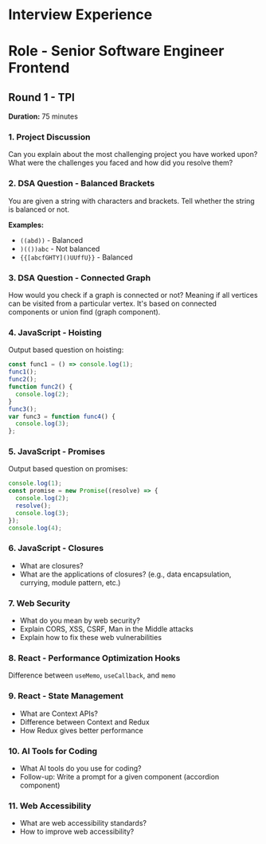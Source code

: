 # Interview Experience

# Role - Senior Software Engineer Frontend

## Round 1 - TPI 

**Duration:** 75 minutes

### 1. Project Discussion

Can you explain about the most challenging project you have worked upon? What were the challenges you faced and how did you resolve them?

### 2. DSA Question - Balanced Brackets

You are given a string with characters and brackets. Tell whether the string is balanced or not.

**Examples:**

- `((abd))` - Balanced
- `)(())abc` - Not balanced
- `{{[abcfGHTY]()UUffU}}` - Balanced

### 3. DSA Question - Connected Graph

How would you check if a graph is connected or not? Meaning if all vertices can be visited from a particular vertex. It's based on connected components or union find (graph component).

### 4. JavaScript - Hoisting

Output based question on hoisting:

```javascript
const func1 = () => console.log(1);
func1();
func2();
function func2() {
  console.log(2);
}
func3();
var func3 = function func4() {
  console.log(3);
};
```

### 5. JavaScript - Promises

Output based question on promises:

```javascript
console.log(1);
const promise = new Promise((resolve) => {
  console.log(2);
  resolve();
  console.log(3);
});
console.log(4);
```

### 6. JavaScript - Closures

- What are closures?
- What are the applications of closures? (e.g., data encapsulation, currying, module pattern, etc.)

### 7. Web Security

- What do you mean by web security?
- Explain CORS, XSS, CSRF, Man in the Middle attacks
- Explain how to fix these web vulnerabilities

### 8. React - Performance Optimization Hooks

Difference between `useMemo`, `useCallback`, and `memo`

### 9. React - State Management

- What are Context APIs?
- Difference between Context and Redux
- How Redux gives better performance

### 10. AI Tools for Coding

- What AI tools do you use for coding?
- Follow-up: Write a prompt for a given component (accordion component)

### 11. Web Accessibility

- What are web accessibility standards?
- How to improve web accessibility?
